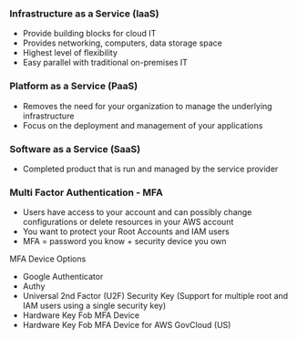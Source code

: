 ### Infrastructure as a Service (laaS)

- Provide building blocks for cloud IT
- Provides networking, computers, data storage space
- Highest level of flexibility
- Easy parallel with traditional on-premises IT

### Platform as a Service (PaaS)

- Removes the need for your organization to manage the underlying infrastructure
- Focus on the deployment and management of your applications

### Software as a Service (SaaS)

- Completed product that is run and managed by the service provider

### Multi Factor Authentication - MFA

- Users have access to your account and can possibly change configurations or delete resources in your AWS account
- You want to protect your Root Accounts and IAM users
- MFA = password you know + security device you own

MFA Device Options

- Google Authenticator
- Authy
- Universal 2nd Factor (U2F) Security Key (Support for multiple root and IAM users using a single security key)
- Hardware Key Fob MFA Device
- Hardware Key Fob MFA Device for AWS GovCloud (US)
